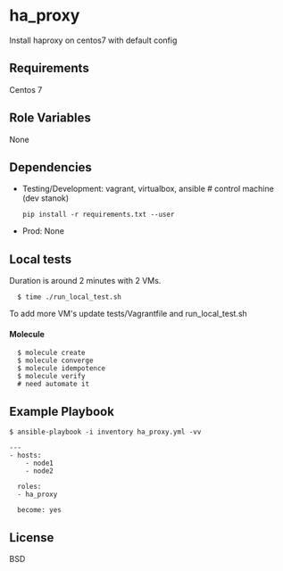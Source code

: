 ha_proxy
=========

Install haproxy on centos7 with default config

Requirements
------------

Centos 7

Role Variables
--------------

None

Dependencies
------------

- Testing/Development: vagrant, virtualbox, ansible # control machine (dev stanok)

      pip install -r requirements.txt --user

- Prod: None

Local tests
-----------
Duration is around 2 minutes with 2 VMs.

      $ time ./run_local_test.sh

To add more VM's update tests/Vagrantfile and run_local_test.sh

#### Molecule
      $ molecule create
      $ molecule converge
      $ molecule idempotence
      $ molecule verify
      # need automate it

Example Playbook
----------------
    $ ansible-playbook -i inventory ha_proxy.yml -vv

    ---
    - hosts:
        - node1
        - node2

      roles:
      - ha_proxy

      become: yes

License
-------

BSD
